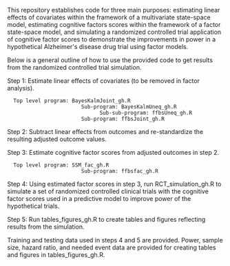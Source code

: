 
This repository establishes code for three main purposes: estimating linear
effects of covariates within the framework of a multivariate state-space model,
estimating cognitive factors scores within the framework of a factor state-space 
model, and simulating a randomized controlled trial application of cognitive 
factor scores to demonstrate the improvements in power in a hypothetical 
Alzheimer's disease drug trial using factor models.

Below is a general outline of how to use the provided code to get results from
the randomized controlled trial simulation.

Step 1: Estimate linear effects of covariates (to be removed in factor 
        analysis).
      
      Top level program: BayesKalmJoint_gh.R
                            Sub-program: BayesKalmUneq_gh.R
                                  Sub-sub-program: ffbsUneq_gh.R
                            Sub-program: ffbsJoint_gh.R

Step 2: Subtract linear effects from outcomes and re-standardize the resulting
        adjusted outcome values.
      
Step 3: Estimate cognitive factor scores from adjusted outcomes in step 2.
    
      Top level program: SSM_fac_gh.R
                            Sub-program: ffbsfac_gh.R
                            
Step 4: Using estimated factor scores in step 3, run RCT_simulation_gh.R to 
        simulate a set of randomized controlled clinical trials with the
        cognitive factor scores used in a predictive model to improve power
        of the hypothetical trials.
        
Step 5: Run tables_figures_gh.R to create tables and figures reflecting results
        from the simulation.
        
Training and testing data used in steps 4 and 5 are provided. Power, sample size, hazard ratio, and needed event data are provided for creating tables and figures in tables_figures_gh.R.
                            

      
      
      
      
      
      
      
      